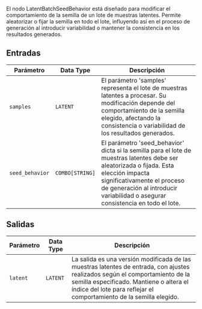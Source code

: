 El nodo LatentBatchSeedBehavior está diseñado para modificar el comportamiento de la semilla de un lote de muestras latentes. Permite aleatorizar o fijar la semilla en todo el lote, influyendo así en el proceso de generación al introducir variabilidad o mantener la consistencia en los resultados generados.

## Entradas

| Parámetro       | Data Type | Descripción |
|-----------------|--------------|-------------|
| `samples`       | `LATENT`     | El parámetro 'samples' representa el lote de muestras latentes a procesar. Su modificación depende del comportamiento de la semilla elegido, afectando la consistencia o variabilidad de los resultados generados. |
| `seed_behavior`  | `COMBO[STRING]` | El parámetro 'seed_behavior' dicta si la semilla para el lote de muestras latentes debe ser aleatorizada o fijada. Esta elección impacta significativamente el proceso de generación al introducir variabilidad o asegurar consistencia en todo el lote. |

## Salidas

| Parámetro | Data Type | Descripción |
|-----------|-------------|-------------|
| `latent`  | `LATENT`    | La salida es una versión modificada de las muestras latentes de entrada, con ajustes realizados según el comportamiento de la semilla especificado. Mantiene o altera el índice del lote para reflejar el comportamiento de la semilla elegido. |
